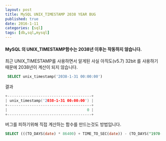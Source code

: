 ```yaml
---
layout: post
title: MySQL UNIX_TIMESTAMP 2038 YEAR BUG
published: true
date: 2016-1-11
categories: [sql]
tags: [db,sql,mysql]
---
```


#### MySQL 의 UNIX_TIMESTAMP함수는 2038년 이후는 작동하지 않습니다.

최근 UNIX_TIMESTAMP를 사용하면서 알게된 사실
아직도(v5.7) 32bit 를 사용하기 때문에 2038년이 계산이 되지 않습니다.

```sql
 SELECT unix_timestamp('2038-1-31 00:00:00')
```
결과
```cpp
+--------------------------------------+
| unix_timestamp('2038-1-31 00:00:00') |
+--------------------------------------+
|                                    0 |
+--------------------------------------+
```

버그를 피하기위해 직접 계산하는 함수를 만드는것도 방법입니다.
```sql
SELECT (((TO_DAYS(date) * 86400) + TIME_TO_SEC(date)) - (TO_DAYS("1970-01-01") * 86400)) AS timestamp
```
